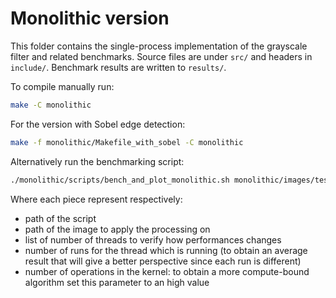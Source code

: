 # Monolithic version

This folder contains the single-process implementation of the grayscale filter
and related benchmarks.  Source files are under `src/` and headers in
`include/`.  Benchmark results are written to `results/`.

To compile manually run:

```bash
make -C monolithic
```

For the version with Sobel edge detection:

```bash
make -f monolithic/Makefile_with_sobel -C monolithic
```

Alternatively run the benchmarking script:

```bash
./monolithic/scripts/bench_and_plot_monolithic.sh monolithic/images/test.jpg "1 2 3 4 6" 1 1
```
Where each piece represent respectively:
- path of the script
- path of the image to apply the processing on
- list of number of threads to verify how performances changes
- number of runs for the thread which is running (to obtain an average result that will give a better perspective since each run is different)
- number of operations in the kernel: to obtain a more compute-bound algorithm set this parameter to an high value
